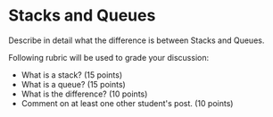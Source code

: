 # Stacks and Queues

Describe in detail what the difference is between Stacks and Queues.

Following rubric will be used to grade your discussion:

* What is a stack? (15 points)
* What is a queue? (15 points)
* What is the difference? (10 points)
* Comment on at least one other student's post. (10 points)
